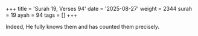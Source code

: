 +++
title = 'Surah 19, Verses 94'
date = '2025-08-27'
weight = 2344
surah = 19
ayah = 94
tags = []
+++

Indeed, He fully knows them and has counted them precisely.
